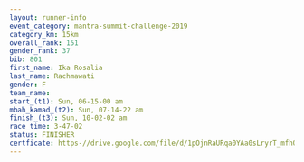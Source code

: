 ```yaml
---
layout: runner-info 
event_category: mantra-summit-challenge-2019 
category_km: 15km 
overall_rank: 151
gender_rank: 37
bib: 801
first_name: Ika Rosalia
last_name: Rachmawati
gender: F
team_name: 
start_(t1): Sun, 06-15-00 am
mbah_kamad_(t2): Sun, 07-14-22 am
finish_(t3): Sun, 10-02-02 am
race_time: 3-47-02
status: FINISHER
certficate: https-//drive.google.com/file/d/1pOjnRaURqa0YAa0sLryrT_mfhQdx9Dgp/view?usp=sharing
---
```

